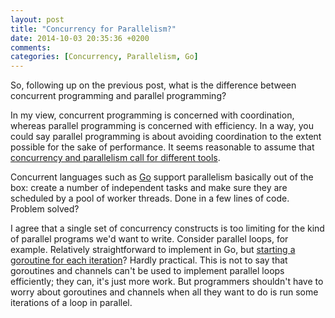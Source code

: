 ```yaml
---
layout: post
title: "Concurrency for Parallelism?"
date: 2014-10-03 20:35:36 +0200
comments:
categories: [Concurrency, Parallelism, Go]
---
```


So, following up on the previous post, what is the difference between
concurrent programming and parallel programming?

<!--more-->

In my view, concurrent programming is concerned with coordination, whereas
parallel programming is concerned with efficiency. In a way, you could say
parallel programming is about avoiding coordination to the extent possible for
the sake of performance. It seems reasonable to assume that [concurrency and
parallelism call for different tools][1].

Concurrent languages such as [Go][2] support parallelism basically out of the
box: create a number of independent tasks and make sure they are scheduled by
a pool of worker threads. Done in a few lines of code. Problem solved?

I agree that a single set of concurrency constructs is too limiting for the
kind of parallel programs we'd want to write. Consider parallel loops, for
example. Relatively straightforward to implement in Go, but [starting a
goroutine for each iteration][3]? Hardly practical. This is not to say that
goroutines and channels can't be used to implement parallel loops efficiently;
they can, it's just more work. But programmers shouldn't have to worry about
goroutines and channels when all they want to do is run some iterations of a
loop in parallel.

<!--References-->

[1]: http://yosefk.com/blog/parallelism-and-concurrency-need-different-tools.html
[2]: http://golang.org
[3]: http://www.golangpatterns.info/concurrency/parallel-for-loop

